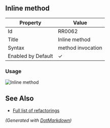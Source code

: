 ## Inline method

| Property           | Value             |
| ------------------ | ----------------- |
| Id                 | RR0062            |
| Title              | Inline method     |
| Syntax             | method invocation |
| Enabled by Default | &#x2713;          |

### Usage

![Inline method](../../images/refactorings/InlineMethod.png)

## See Also

* [Full list of refactorings](Refactorings.md)


*\(Generated with [DotMarkdown](http://github.com/JosefPihrt/DotMarkdown)\)*